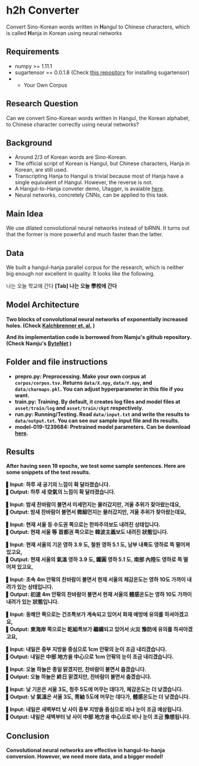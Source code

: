# h2h Converter
Convert Sino-Korean words written in <b>H</b>angul to Chinese characters, which is called <b>H</b>anja in Korean using neural networks

## Requirements
  * numpy >= 1.11.1
  * sugartensor == 0.0.1.8 (Check [this repository](https://github.com/buriburisuri/sugartensor) for installing sugartensor)
  * + Your Own Corpus
	
## Research Question
Can we convert Sino-Korean words written in Hangul, the Korean alphabet, to Chinese character correctly using neural networks?

## Background
  * Around 2/3 of Korean words are Sino-Korean.
  * The official script of Korean is Hangul, but Chinese characters, Hanja in Korean, are still used.
  * Transcripting Hanja to Hangul is trivial because most of Hanja have a single equivalent of Hangul. However, the reverse is not.
  * A Hangul-to-Hanja conveter demo, Utagger, is avaiable [here](http://203.250.77.242:5900/utagger/).
  * Neural networks, concretely CNNs, can be applied to this task.

## Main Idea
We use dilated convolutional neural networks instead of biRNN. It turns out that the former is more powerful and much faster than the latter.

## Data
We built a hangul-hanja parallel corpus for the research, which is neither big enough nor excellent in quality. It looks like the following.

나는 오늘 학교에 간다 <b>[Tab]<b/> 나는 오늘 學校에 간다

## Model Architecture

Two blocks of convolutional neural networks of exponentially increased holes. (Check [Kalchbrenner et. al.](https://arxiv.org/pdf/1610.10099v1.pdf) )

And its implementation code is borrowed from Namju's github repository. (Check Namju's [ByteNet](https://github.com/buriburisuri/ByteNet) )

## Folder and file instructions
  * prepro.py: Preprocessing. Make your own corpus at `corpus/corpus.tsv`. Returns `data/X.npy`, `data/Y.npy`, and `data/charmaps.pkl`. You can adjust hyperparameter in this file if you want.
  * train.py: Training. By default, it creates log files and model files at `asset/train/log` and `asset/train/ckpt` respectively.
  * run.py: Running/Testing. Read `data/input.txt` and write the results to `data/output.txt`. You can see our sample input file and its results.
  * model-019-1239684: Pretrained model parameters. Can be download [here](https://drive.google.com/open?id=0B5M-ed49qMsDQ1dEYXF3cTVNM1E).

## Results
After having seen 19 epochs, we test some sample sentences. Here are some snippets of the test results.

▌Input: 하루 새 공기의 느낌이 확 달라졌습니다.<br/> 
▌Output: 하루 새 空氣의 느낌이 확 달라졌습니다.

▌Input: 밤새 찬바람이 불면서 미세먼지는 물러갔지만, 겨울 추위가 찾아왔는데요, <br/> 
▌Output: 밤새 찬바람이 불면서 微細먼지는 물러갔지만, 겨울 추위가 찾아왔는데요,

▌Input: 현재 서울 등 수도권 쪽으로는 한파주의보도 내려진 상태입니다.<br/> 
▌Output: 현재 서울 等 首都권 쪽으로는 韓波主義보도 내려진 狀態입니다.

▌Input: 현재 서울의 기온 영하 3.9 도, 철원 영하 5.1 도, 남부 내륙도 영하로 뚝 떨어져 있고요, <br/> 
▌Output: 현재 서울의 氣溫 영하 3.9 도, 鐵圓 영하 5.1 도, 南部 內陸도 영하로 뚝 떨어져 있고요,

▌Input: 초속 4m 안팎의 찬바람이 불면서 현재 서울의 체감온도는 영하 10도 가까이 내려가 있는 상태입니다.<br/> 
▌Output: 初速 4m 안팎의 찬바람이 불면서 현재 서울의 體感온도는 영하 10도 가까이 내려가 있는 狀態입니다.

▌Input: 동해안 쪽으로는 건조특보가 계속되고 있어서 화재 예방에 유의를 하셔야겠고요, <br/> 
▌Output: 東海岸 쪽으로는 乾組특보가 繼續되고 있어서 火災 豫防에 유의를 하셔야겠고요, 

▌Input: 내일은 중부 지방을 중심으로 1cm 안팎의 눈이 조금 내리겠습니다.<br/> 
▌Output: 내일은 中部 地方을 中心으로 1cm 안팎의 눈이 조금 내리겠습니다.

▌Input: 오늘 하늘은 종일 맑겠지만, 찬바람이 불면서 춥겠습니다.<br/> 
▌Output: 오늘 하늘은 終日 맑겠지만, 찬바람이 불면서 춥겠습니다.

▌Input: 낮 기온은 서울 3도, 청주 5도에 머무는 데다가, 체감온도는 더 낮겠습니다.<br/> 
▌Output: 낮 氣溫은 서울 3도, 靑紬 5도에 머무는 데다가, 體感온도는 더 낮겠습니다.

▌Input: 내일은 새벽부터 낮 사이 중부 지방을 중심으로 비나 눈이 조금 예상됩니다. <br/> 
▌Output: 내일은 새벽부터 낮 사이 中部 地方을 中心으로 비나 눈이 조금 豫想됩니다. 

## Conclusion
Convolutional neural networks are effective in hangul-to-hanja conversion. However, we need more data, and a bigger model!





